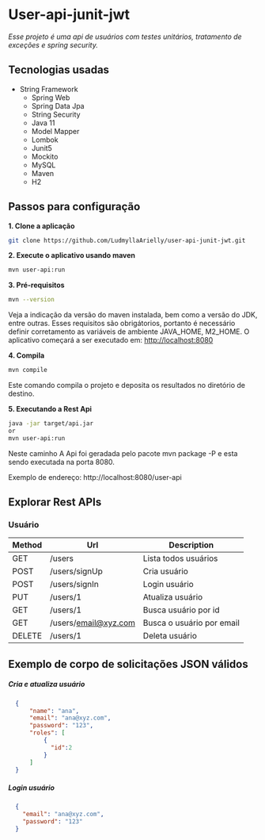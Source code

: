 # User-api-junit-jwt 
*Esse projeto é uma api de usuários com testes unitários, tratamento de exceções e spring security.*

## Tecnologias usadas

- String Framework
  - Spring Web
  - Spring Data Jpa
  - String Security
  - Java 11
  - Model Mapper
  - Lombok
  - Junit5
  - Mockito
  - MySQL
  - Maven
  - H2
  
  
## Passos para configuração

**1. Clone a aplicação**

```bash
git clone https://github.com/LudmyllaArielly/user-api-junit-jwt.git
```
**2. Execute o aplicativo usando maven**

```bash
mvn user-api:run
```
**3. Pré-requisitos**
```bash
mvn --version
```
Veja a indicação da versão do maven instalada, bem como a versão do JDK, entre outras. Esses requisitos são obrigátorios, portanto é necessário definir corretamento as variáveis de ambiente JAVA_HOME, M2_HOME.
O aplicativo começará a ser executado em: <http://localhost:8080>

**4. Compila**

```bash
mvn compile
```
Este comando compila o projeto e deposita os resultados no diretório de destino.

**5. Executando a Rest Api**

```bash
java -jar target/api.jar
or
mvn user-api:run
```
Neste caminho
A Api foi geradada pelo pacote mvn package -P e esta sendo executada na porta 8080.

Exemplo de endereço: http://localhost:8080/user-api

## Explorar Rest APIs

### Usuário

| Method | Url                            | Description                              |
| ------ | ------------------------------ | ---------------------------------------- |
| GET    | /users                         | Lista todos usuários                     |
| POST   | /users/signUp                  | Cria usuário                             |
| POST   | /users/signIn                  | Login usuário                            |
| PUT    | /users/1                       | Atualiza usuário                         |
| GET    | /users/1                       | Busca usuário por id                     |
| GET    | /users/email@xyz.com           | Busca o usuário por email                |
| DELETE | /users/1                       | Deleta usuário                           |

## Exemplo de corpo de solicitações JSON válidos

##### Cria e atualiza usuário
```json
  {
      "name": "ana",
      "email": "ana@xyz.com",
      "password": "123",
      "roles": [
          {
            "id":2
          }
      ]
  }
```

##### Login usuário
```json
  {
    "email": "ana@xyz.com",
    "password": "123"
  }
```


